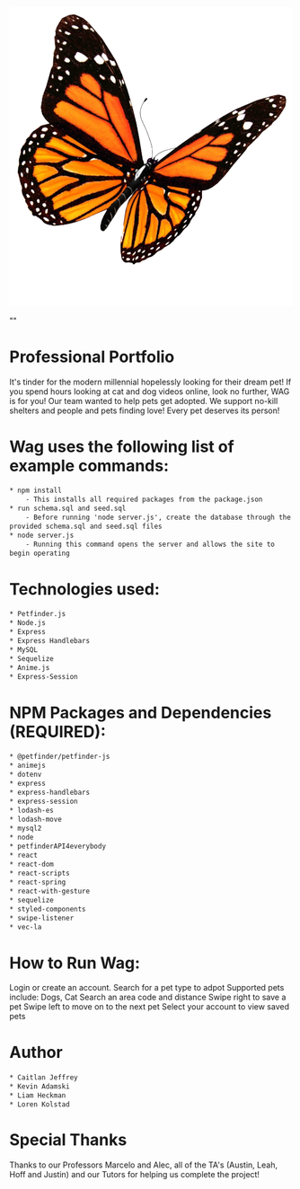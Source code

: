 <!-- Image -->
![Butterfly](/public/assets/images/Flying-Butterflies-PNG-Transparent-Image.png)

""
# Professional Portfolio
It's tinder for the modern millennial hopelessly looking for their dream pet! If you spend hours looking at cat and dog videos online, look no further, WAG is for you! Our team wanted to help pets get adopted. We support no-kill shelters and people and pets finding love! Every pet deserves its person!

# Wag uses the following list of example commands:
    * npm install 
        - This installs all required packages from the package.json
    * run schema.sql and seed.sql
        - Before running 'node server.js', create the database through the provided schema.sql and seed.sql files
    * node server.js
        - Running this command opens the server and allows the site to begin operating

# Technologies used:
    * Petfinder.js 
    * Node.js
    * Express
    * Express Handlebars
    * MySQL
    * Sequelize
    * Anime.js
    * Express-Session

# NPM Packages and Dependencies (REQUIRED):
    * @petfinder/petfinder-js
    * animejs
    * dotenv
    * express
    * express-handlebars
    * express-session
    * lodash-es
    * lodash-move
    * mysql2
    * node
    * petfinderAPI4everybody
    * react
    * react-dom
    * react-scripts
    * react-spring
    * react-with-gesture
    * sequelize
    * styled-components
    * swipe-listener
    * vec-la

# How to Run Wag:
Login or create an account.
Search for a pet type to adpot
    Supported pets include: Dogs, Cat
Search an area code and distance 
Swipe right to save a pet 
Swipe left to move on to the next pet
Select your account to view saved pets

# Author
    * Caitlan Jeffrey
    * Kevin Adamski
    * Liam Heckman
    * Loren Kolstad

# Special Thanks
Thanks to our Professors Marcelo and Alec, all of the TA's (Austin, Leah, Hoff and Justin) and our Tutors for helping us complete the project!
